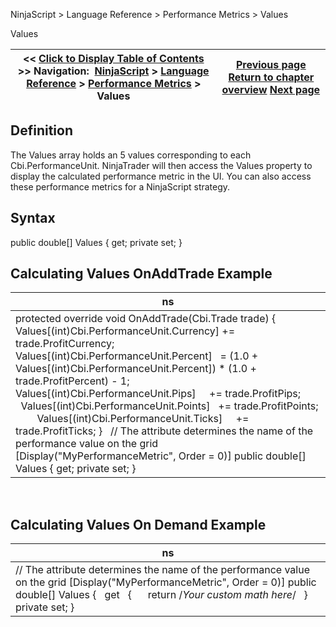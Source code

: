 ﻿
NinjaScript > Language Reference > Performance Metrics > Values

Values

| << [Click to Display Table of Contents](performancemetric_values.md) >> **Navigation:**     [NinjaScript](ninjascript-1.md) > [Language Reference](language_reference_wip-1.md) > [Performance Metrics](performance_metrics-1.md) > Values | [Previous page](performanceunit-1.md) [Return to chapter overview](performance_metrics-1.md) [Next page](share_service-1.md) |
| --- | --- |
## Definition
The Values array holds an 5 values corresponding to each Cbi.PerformanceUnit. NinjaTrader will then access the Values property to display the calculated performance metric in the UI. You can also access these performance metrics for a NinjaScript strategy. 
 
## Syntax
public double[] Values
{ get; private set; }
 
## Calculating Values OnAddTrade Example

| ns |
| --- |
| protected override void OnAddTrade(Cbi.Trade trade) {          Values[(int)Cbi.PerformanceUnit.Currency] += trade.ProfitCurrency;          Values[(int)Cbi.PerformanceUnit.Percent]   = (1.0 + Values[(int)Cbi.PerformanceUnit.Percent]) * (1.0 + trade.ProfitPercent) - 1;          Values[(int)Cbi.PerformanceUnit.Pips]     += trade.ProfitPips;          Values[(int)Cbi.PerformanceUnit.Points]   += trade.ProfitPoints;          Values[(int)Cbi.PerformanceUnit.Ticks]     += trade.ProfitTicks; }   // The attribute determines the name of the performance value on the grid [Display("MyPerformanceMetric", Order = 0)] public double[] Values { get; private set; } |
 
## Calculating Values On Demand Example

| ns |
| --- |
| // The attribute determines the name of the performance value on the grid [Display("MyPerformanceMetric", Order = 0)] public double[] Values {     get     {        return /*Your custom math here*/     }      private set;  } |
